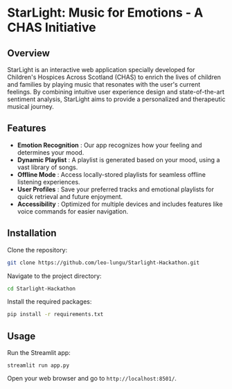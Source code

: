 # StarLight: Music for Emotions - A CHAS Initiative

## Overview

StarLight is an interactive web application specially developed for Children's Hospices Across Scotland (CHAS) to enrich the lives of children and families by playing music that resonates with the user's current feelings. By combining intuitive user experience design and state-of-the-art sentiment analysis, StarLight aims to provide a personalized and therapeutic musical journey.

## Features

* **Emotion Recognition** : Our app recognizes how your feeling and determines your mood.
* **Dynamic Playlist** : A playlist is generated based on your mood, using a vast library of songs.
* **Offline Mode** : Access locally-stored playlists for seamless offline listening experiences.
* **User Profiles** : Save your preferred tracks and emotional playlists for quick retrieval and future enjoyment.
* **Accessibility** : Optimized for multiple devices and includes features like voice commands for easier navigation.

## Installation

Clone the repository:

```bash
git clone https://github.com/leo-lungu/Starlight-Hackathon.git
```

Navigate to the project directory:

```bash
cd Starlight-Hackathon
```

Install the required packages:
```bash
pip install -r requirements.txt
```


## Usage

Run the Streamlit app:

```
streamlit run app.py
```

Open your web browser and go to `http://localhost:8501/`.